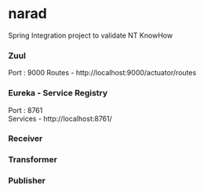 # narad
Spring Integration project to validate NT KnowHow

### Zuul
Port : 9000
Routes - http://localhost:9000/actuator/routes 

### Eureka - Service Registry
Port : 8761  
Services - http://localhost:8761/  


### Receiver



### Transformer
### Publisher
